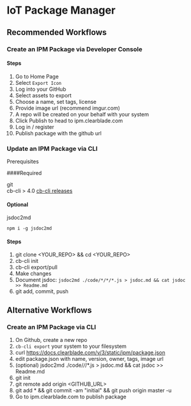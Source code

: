 # IoT Package Manager

## Recommended Workflows


### Create an IPM Package via Developer Console

#### Steps

1. Go to Home Page
2. Select `Export Icon`
3. Log into your GitHub
4. Select assets to export
5. Choose a name, set tags, license
6. Provide image url (recommend imgur.com)
7. A repo will be created on your behalf with your system
8. Click Publish to head to ipm.clearblade.com
9. Log in / register
10. Publish package with the github url


### Update an IPM Package via CLI

Prerequisites

####Required

git   
cb-cli > 4.0    [cb-cli releases](https://github.com/clearblade/cb-cli/releases)

#### Optional  
jsdoc2md  

```
npm i -g jsdoc2md
```
#### Steps

1. git clone <YOUR_REPO> && cd <YOUR_REPO>
2. cb-cli init
3. cb-cli export/pull
4. Make changes
5. Document jsdoc: `jsdoc2md ./code/*/*/*.js > jsdoc.md && cat jsdoc >> Readme.md`
5. 	git add, commit, push

## Alternative Workflows

### Create an IPM Package via CLI

1. On Github, create a new repo
2. `cb-cli export` your system to your filesystem
3. curl https://docs.clearblade.com/v/3/static/ipm/package.json
4. edit package.json with name, version, owner, tags, image url
5. (optional) jsdoc2md ./code/*/*/*.js > jsdoc.md && cat jsdoc >> Readme.md
4. git init
5. git remote add origin <GITHUB_URL>
6. git add * && git commit -am "initial" && git push origin master -u 
7. Go to ipm.clearblade.com to publish package
